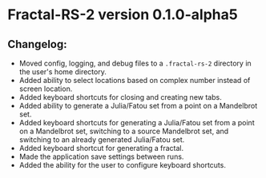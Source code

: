 # Fractal-RS-2 version 0.1.0-alpha5

## Changelog:

* Moved config, logging, and debug files to a `.fractal-rs-2` directory in the
  user's home directory.
* Added ability to select locations based on complex number instead of screen
  location.
* Added keyboard shortcuts for closing and creating new tabs.
* Added ability to generate a Julia/Fatou set from a point on a Mandelbrot set.
* Added keyboard shortcuts for generating a Julia/Fatou set from a point on a
  Mandelbrot set, switching to a source Mandelbrot set, and switching to an
  already generated Julia/Fatou set.
* Added keyboard shortcut for generating a fractal.
* Made the application save settings between runs.
* Added the ability for the user to configure keyboard shortcuts.
